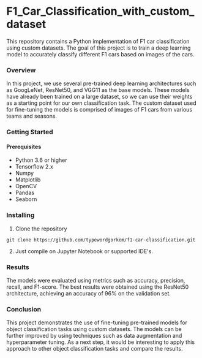 # F1_Car_Classification_with_custom_dataset

This repository contains a Python implementation of F1 car classification using custom datasets. The goal of this project is to train a deep learning model to accurately classify different F1 cars based on images of the cars.

### Overview

In this project, we use several pre-trained deep learning architectures such as GoogLeNet, ResNet50, and VGG11 as the base models. These models have already been trained on a large dataset, so we can use their weights as a starting point for our own classification task. The custom dataset used for fine-tuning the models is comprised of images of F1 cars from various teams and seasons.

### Getting Started

#### Prerequisites

- Python 3.6 or higher
- Tensorflow 2.x
- Numpy
- Matplotlib
- OpenCV
- Pandas
- Seaborn

### Installing
1. Clone the repository
```
git clone https://github.com/typewordgorkem/f1-car-classification.git
```
2. Just compile on Jupyter Notebook or supported IDE's.

### Results
The models were evaluated using metrics such as accuracy, precision, recall, and F1-score. The best results were obtained using the ResNet50 architecture, achieving an accuracy of 96% on the validation set.

### Conclusion
This project demonstrates the use of fine-tuning pre-trained models for object classification tasks using custom datasets. The models can be further improved by using techniques such as data augmentation and hyperparameter tuning. As a next step, it would be interesting to apply this approach to other object classification tasks and compare the results.



